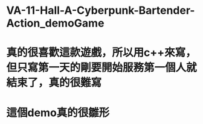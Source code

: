 # VA-11-Hall-A-Cyberpunk-Bartender-Action_demoGame
# 真的很喜歡這款遊戲，所以用c++來寫，但只寫第一天的剛要開始服務第一個人就結束了，真的很難寫
# 這個demo真的很雛形
